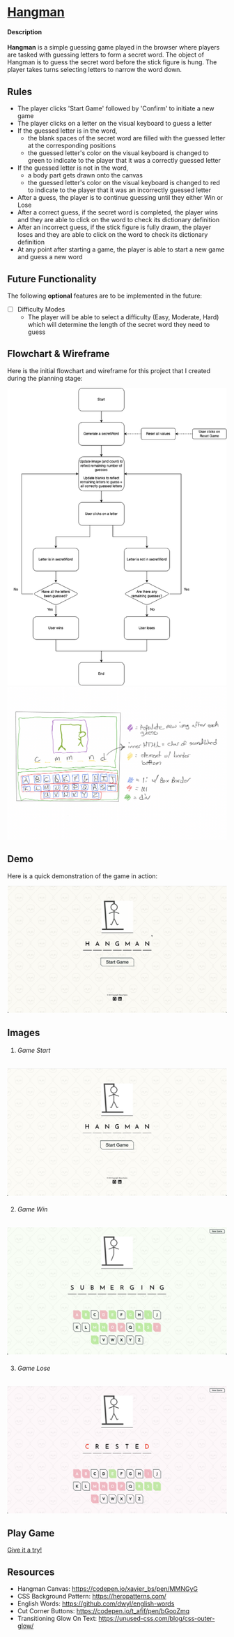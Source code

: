 # [Hangman](https://bryandevelops.github.io/Hangman/)

#### Description
**Hangman** is a simple guessing game played in the browser where players are tasked with guessing letters to form a secret word. The object of Hangman is to guess the secret word before the stick figure is hung. The player takes turns selecting letters to narrow the word down.

## Rules
- The player clicks 'Start Game' followed by 'Confirm' to initiate a new game
- The player clicks on a letter on the visual keyboard to guess a letter
- If the guessed letter is in the word,
  - the blank spaces of the secret word are filled with the guessed letter at the corresponding positions
  - the guessed letter's color on the visual keyboard is changed to green to indicate to the player that it was a correctly guessed letter
- If the guessed letter is not in the word,
  - a body part gets drawn onto the canvas
  - the guessed letter's color on the visual keyboard is changed to red to indicate to the player that it was an incorrectly guessed letter
- After a guess, the player is to continue guessing until they either Win or Lose
- After a correct guess, if the secret word is completed, the player wins and they are able to click on the word to check its dictionary definition
- After an incorrect guess, if the stick figure is fully drawn, the player loses and they are able to click on the word to check its dictionary definition
- At any point after starting a game, the player is able to start a new game and guess a new word

## Future Functionality

The following **optional** features are to be implemented in the future:

- [ ] Difficulty Modes
  - The player will be able to select a difficulty (Easy, Moderate, Hard) which will determine the length of the secret word they need to guess

## Flowchart & Wireframe

Here is the initial flowchart and wireframe for this project that I created during the planning stage:

![Flowchart](assets/projectFlowchart.png)
![Wireframe](assets/projectWireframe.jpeg)

## Demo

Here is a quick demonstration of the game in action:

![Demo 1](assets/game-demo.gif)

## Images

1. ###### Game Start

![Game Start Image](assets/game-start.png)

2. ###### Game Win

![Game Win Image](assets/game-win.png)

3. ###### Game Lose

![Game Lose Image](assets/game-lose.png)

## Play Game

[Give it a try!](https://bryandevelops.github.io/Hangman/)

## Resources

- Hangman Canvas: https://codepen.io/xavier_bs/pen/MMNGyG
- CSS Background Pattern: https://heropatterns.com/
- English Words: https://github.com/dwyl/english-words
- Cut Corner Buttons: https://codepen.io/t_afif/pen/bGooZmq
- Transitioning Glow On Text: https://unused-css.com/blog/css-outer-glow/